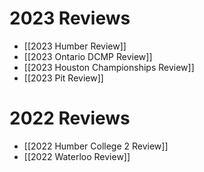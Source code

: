 # 2023 Reviews

- [[2023 Humber Review]]
- [[2023 Ontario DCMP Review]]
- [[2023 Houston Championships Review]]
- [[2023 Pit Review]]
# 2022 Reviews

- [[2022 Humber College 2 Review]]
- [[2022 Waterloo Review]]